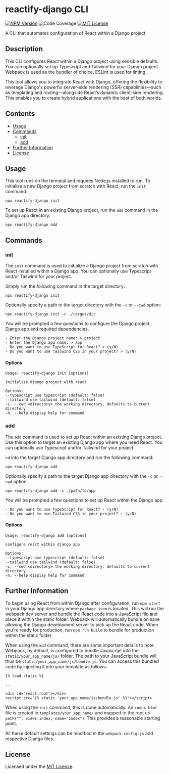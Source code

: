 # reactify-django CLI

[![NPM Version](https://img.shields.io/badge/NPM-0.1.1-blue)](https://www.npmjs.com/package/reactify-django)
![Code Coverage](https://img.shields.io/badge/Code_Coverage-92.57%25-green)
[![MIT License](https://img.shields.io/badge/License-MIT-red)](https://opensource.org/license/MIT)

A CLI that automates configuration of React within a Django project.

## Description

This CLI configures React within a Django project using sensible defaults. You can optionally set up Typescript and Tailwind for your Django project. Webpack is used as the bundler of choice. ESLint is used for linting.

This tool allows you to integrate React with Django, offering the flexibility to leverage Django's powerful server-side rendering (SSR) capabilities—such as templating and routing—alongside React’s dynamic client-side rendering. This enables you to create hybrid applications with the best of both worlds.

## Contents

- [Usage](#usage)
- [Commands](#commands)
  - [init](#init)
  - [add](#add)
- [Further Information](#further-information)
- [License](#license)

## Usage

This tool runs on the terminal and requires Node.js installed to run.
To initialize a new Django project from scratch with React, run the `init` command.

`npx reactify-django init`

To set up React in an existing Django project, run the `add` command in the Django app directory.

`npx reactify-django add`

## Commands

### init

The `init` command is used to initialize a Django project from scratch with React installed within a Django app. You can optionally use Typescript and/or Tailwind for your project.

Simply run the following command in the target directory:

`npx reactify-django init`

Optionally specify a path to the target directory with the `-c` or `--cwd` option:

`npx reactify-django init -c ./target/dir`

You will be prompted a few questions to configure the Django project, Django app and required dependencies.

```
- Enter the Django project name: > project
- Enter the Django app name: > app
- Do you want to use TypeScript for React? > (y/N)
- Do you want to use Tailwind CSS in your project? > (y/N)
```

#### Options

```
Usage: reactify-django init [options]

initialize django project with react

Options:
--typescript use typescript (default: false)
--tailwind use tailwind (default: false)
-c, --cwd <directory> the working directory, defaults to current directory
-h, --help display help for command
```

### add

The `add` command is used to set up React within an existing Django project. Use this option to target an existing Django app where you need React. You can optionally use Typescript and/or Tailwind for your project.

`cd` into the target Django app directory and run the following command:

`npx reactify-django add`

Optionally specify a path to the target Django app directory with the `-c` or `--cwd` option:

`npx reactify-django add -c ./path/to/app`

You will be prompted a few questions to set up React within the Django app.

```
- Do you want to use TypeScript for React? › (y/N)
- Do you want to use Tailwind CSS in your project? › (y/N)
```

#### Options

```
Usage: reactify-django add [options]

configure react within django app

Options:
--typescript use typescript (default: false)
--tailwind use tailwind (default: false)
-c, --cwd <directory> the working directory, defaults to current directory
-h, --help display help for command
```

## Further Information

To begin using React from within Django after configuration, run `npm start` in your Django app directory where `package.json` is located. This will run the webpack dev server and bundle the React code into a JavaScript file and place it within the static folder. Webpack will automatically bundle on save allowing the Django development server to pick up the React code. When you're ready for production, run `npm run build` to bundle for production within the static folder.

When using the `add` command, there are some important details to note. Webpack, by default, is configured to bundle Javascript into the `static/your_app_name/js/` folder. The path to your JavaScript bundle will thus be `static/your_app_name/js/bundle.js`.
You can access this bundled code by injecting it into your template as follows:

```
{% load static %}

...

<div id="react-root"></div>
<script src="{% static 'your_app_name/js/bundle.js' %}"></script>
```

When using the `init` command, this is done automatically. An `index.html` file is created in `templates/your_app_name/` and mapped to the root url `path("", views.index, name="index")`. This provides a reasonable starting point.

All these default settings can be modified in the `webpack.config.js` and respective Django files.

## License

Licensed under the [MIT License](https://github.com/kodalegit/reactify-django/blob/main/LICENSE).
